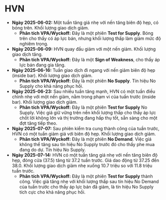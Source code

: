# HVN

- **Ngày 2025-06-02:** Một tuần tăng giá nhẹ với nến tăng biên độ hẹp, có bóng trên. Khối lượng giao dịch giảm.
    - **Phân tích VPA/Wyckoff:** Đây là một phiên **Test for Supply**. Bóng trên cho thấy có áp lực bán, nhưng khối lượng thấp làm giảm mức độ nghiêm trọng.
- **Ngày 2025-06-09:** HVN quay đầu giảm với một nến giảm. Khối lượng giao dịch tăng.
    - **Phân tích VPA/Wyckoff:** Đây là một **Sign of Weakness**, cho thấy áp lực bán đang gia tăng.
- **Ngày 2025-06-16:** Tuần giao dịch đi ngang với nến giảm biên độ hẹp (inside bar). Khối lượng giao dịch giảm.
    - **Phân tích VPA/Wyckoff:** Đây là một phiên **No Supply**. Tín hiệu No Supply cho khả năng phục hồi.
- **Ngày 2025-06-23:** Sau nhiều tuần tăng mạnh, HVN có một tuần điều chỉnh nhẹ với một nến giảm, nằm trong phạm vi của tuần trước (inside bar). Khối lượng giao dịch giảm.
    - **Phân tích VPA/Wyckoff:** Đây là một phiên **Test for Supply** No Supply. Việc giá giữ vững trên nền khối lượng thấp cho thấy áp lực chốt lời không lớn và thị trường đang hấp thụ tốt, sẵn sàng cho một đợt tăng tiếp theo.
- **Ngày 2025-07-07:** Sau phiên kiểm tra cung thành công của tuần trước, HVN có một tuần giảm giá với biên độ hẹp. Khối lượng giao dịch giảm.
    - **Phân tích VPA/Wyckoff:** Đây là một phiên **No Demand**. Việc giá không thể tăng sau tín hiệu No Supply trước đó cho thấy phe mua đang do dự. Tín hiệu No Supply.
- **Ngày 2025-07-14:** HVN có một tuần tăng giá nhẹ với nến tăng biên độ hẹp, đóng cửa (37.5) tăng từ 37.2 tuần trước. Giá dao động từ 37.25 đến 38.0. Khối lượng giao dịch giảm nhẹ xuống 10.7 triệu so với 11.8 triệu tuần trước.
    - **Phân tích VPA/Wyckoff:** Đây là một phiên **Test for Supply** thành công. Việc giá tăng nhẹ với khối lượng thấp sau tín hiệu No Demand của tuần trước cho thấy áp lực bán đã giảm, là tín hiệu No Supply tích cực cho khả năng phục hồi.


